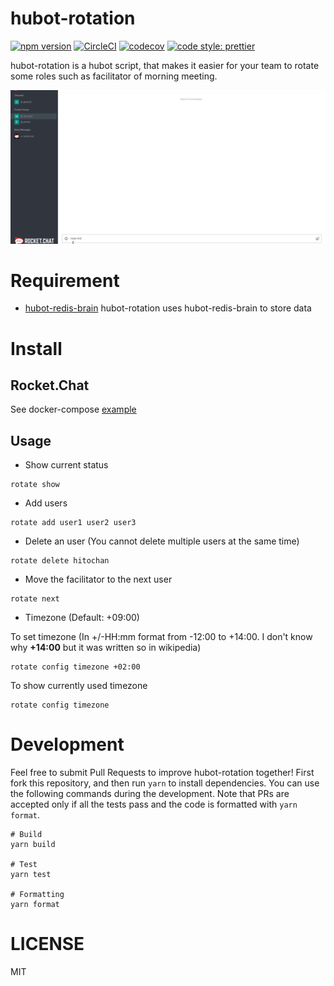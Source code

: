 # hubot-rotation

[![npm version](https://badge.fury.io/js/hubot-rotation.svg)](https://badge.fury.io/js/hubot-rotation)
[![CircleCI](https://circleci.com/gh/hitochan777/hubot-rotation.svg?style=svg)](https://circleci.com/gh/hitochan777/hubot-rotation)
[![codecov](https://codecov.io/gh/hitochan777/hubot-rotation/branch/master/graph/badge.svg)](https://codecov.io/gh/hitochan777/hubot-rotation)
[![code style: prettier](https://img.shields.io/badge/code_style-prettier-ff69b4.svg?style=flat-square)](https://github.com/prettier/prettier)

hubot-rotation is a hubot script, that makes it easier for your team to rotate some roles such as facilitator of morning meeting.

![hubot-rotation](https://raw.githubusercontent.com/hitochan777/hubot-rotation/master/.github/hubot-rotation.gif)

# Requirement

- [hubot-redis-brain](https://github.com/hubotio/hubot-redis-brain)
  hubot-rotation uses hubot-redis-brain to store data

# Install

## Rocket.Chat
See docker-compose [example](https://github.com/hitochan777/hubot-rotation/tree/master/example/docker-compose.yml)

## Usage

* Show current status
```
rotate show
```

* Add users
```
rotate add user1 user2 user3
```

* Delete an user (You cannot delete multiple users at the same time)
```
rotate delete hitochan
```

* Move the facilitator to the next user
```
rotate next
```

* Timezone (Default: +09:00)

To set timezone (In +/-HH:mm format from -12:00 to +14:00. I don't know why **+14:00** but it was written so in wikipedia)
```
rotate config timezone +02:00
```
To show currently used timezone
```
rotate config timezone
```

# Development

Feel free to submit Pull Requests to improve hubot-rotation together!
First fork this repository, and then run `yarn` to install dependencies.
You can use the following commands during the development.
Note that PRs are accepted only if all the tests pass and the code is formatted with `yarn format`. 
```
# Build
yarn build

# Test 
yarn test

# Formatting
yarn format
```

# LICENSE
MIT
